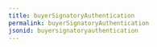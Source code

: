 ```yaml
---
title: buyerSignatoryAuthentication
permalink: buyerSignatoryAuthentication
jsonid: buyersignatoryauthentication
---
```

